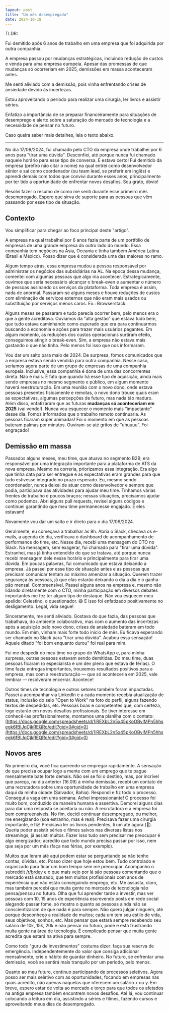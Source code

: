```yaml
---
layout: post
title: "Um mês desempregado"
date: 2024-10-18
---
```

TLDR:

Fui demitido após 6 anos de trabalho em uma empresa que foi adquirida por outra companhia.

A empresa passou por mudanças estratégicas, incluindo redução de custos e venda para uma empresa europeia. Apesar das promessas de que mudanças só ocorreriam em 2025, demissões em massa aconteceram antes.

Me senti aliviado com a demissão, pois vinha enfrentando crises de ansiedade devido às incertezas.

Estou aproveitando o período para realizar uma cirurgia, ler livros e assistir séries.

Enfatizo a importância de se preparar financeiramente para situações de desemprego e alerto sobre a saturação do mercado de tecnologia e a necessidade de pensar no futuro.

Caso queira saber mais detalhes, leia o texto abaixo.

---

No dia 17/09/2024, fui chamado pelo CTO da empresa onde trabalhei por 6 anos para "tirar uma dúvida". Desconfiei, até porque nunca fui chamado naquele horário para esse tipo de conversa. E estava certo! Fui demitido da empresa (prefiro não citar o nome) na qual entrei como desenvolvedor sênior e saí como coordenador (ou team lead, se preferir em inglês) e aprendi demais com todos que convivi durante esses anos,  principalmente por ter tido a oportunidade de enfrentar novos desafios. Sou grato, óbvio!

Resolvi fazer o resumo de como me senti durante esse primeiro mês desempregado. Espero que sirva de suporte para as pessoas que vêm passando por esse tipo de situação.

## Contexto

Vou simplificar para chegar ao foco principal deste "artigo".

A empresa na qual trabalhei por 6 anos fazia parte de um portfólio de empresas de uma grande empresa do outro lado do mundo. Essa companhia tem negócios na Ásia, Oceania e tinha também América Latina (Brasil e México). Posso dizer que é considerada uma das maiores no ramo.

Algum tempo atrás, essa empresa mudou a pessoa responsável por administrar os negócios das subsidiárias na AL. Na época dessa mudança, comentei com algumas pessoas que algo iria acontecer. Estrategicamente, ouvimos que seria necessário alcançar o break-even e aumentar o número de pessoas assinando os serviços da plataforma. Toda empresa é assim, nada de anormal. Passaram-se alguns meses e houve reduções de custos com eliminação de serviços externos que não eram mais usados ou substituição por serviços menos caros. Ex.: Browserstack.

Alguns meses se passaram e tudo parecia ocorrer bem, pelo menos era o que a gente acreditava. Ouviamos da “alta gestão” que estava tudo bem, que tudo estava caminhando como esperado que era para continuarmos buscando a economia e ações para trazer mais usuários pagantes. Em algum momento, as reduções dos custos operacionais surtiram efeito, conseguimos atingir o break-even. Sim, a empresa não estava mais gastando o que não tinha. Pelo menos foi isso que nos informaram.

Vou dar um salto para maio de 2024. De surpresa, fomos comunicados que a empresa estava sendo vendida para outra companhia. Nesse caso, seriamos agora parte de um grupo de empresas de uma companhia europeia. Inclusive, essa companhia é dona de uma das concorrentes direta. Não é mais. É fato que quando há esse tipo de aquisição, ainda mais sendo empresas no mesmo segmento e público, em algum momento haverá reestruturação. Em uma reunião com o novo dono, onde estava pessoas presentes fisicamente e remotas, o novo dono trouxe quais eram as expectativas, algumas percepções de futuro, mas nada tão maduro. Além disso, enfatizaram que as futuras **mudanças só aconteceriam em 2025** (vai vendo!). Nunca vou esquecer o momento mais “impactante” desse dia. Fomos informados que o trabalho remoto continuaria. As pessoas ficaram super animadas! Foi o momento em que as pessoas bateram palmas por minutos. Ouviram-se até gritos de “uhuuuu”. Foi engraçado!

## Demissão em massa

Passados alguns meses, meu time, que atuava no segmento B2B, era responsável por uma integração importante para a plataforma de ATS da nova empresa. Mesmo na correria, priorizamos essa integração. Era algo que tinha data para ser entregue e as expectativas eram grandes para que tudo estivesse integrado no prazo esperado. Eu, mesmo sendo coordenador, nunca deixei de atuar como desenvolvedor e sempre que podia, participava das atividades para ajudar meu time. Tínhamos várias frentes de trabalho e poucos braços; nessas situações, precisamos ajudar como podemos. Abri alguns pull requests, revisei alguns códigos e continuei garantindo que meu time permanecesse engajado. E eles estavam!

Novamente vou dar um salto e ir direto para o dia 17/09/2024.

Geralmente, eu começava a trabalhar às 9h. Abria o Slack, checava os e-mails, a agenda do dia, verificava o dashboard de acompanhamento de performance do time, etc. Nesse dia, recebi uma mensagem do CTO no Slack. Na mensagem, sem exagerar, fui chamado para "tirar uma dúvida". Estranhei, mas já tinha entendido do que se tratava, até porque nunca recebi mensagem dele nesse horário e principalmente para tirar uma dúvida. Em poucas palavras, fui comunicado que estava deixando a empresa. Já passei por esse tipo de situação antes e as pessoas que precisam comunicar tentam ao máximo amenizar a situação. Querem trazer segurança às pessoas, já que elas estarão deixando o dia a dia e o ganha-pão mensal. Compreensível. Passei alguns anos na empresa e, mesmo não lidando diretamente com o CTO, minha participação em diversos debates importantes me fez ter algum tipo de destaque. Não vou esquecer meu apelido: Celestino, o questionador. 😄 E isso foi enfatizado positivamente no desligamento. Legal, vida segue!

Sinceramente, me senti aliviado. Gostava do que fazia, das pessoas que trabalhava, do ambiente colaborativo, mas com o aumento das incertezas após a aquisição pelo novo dono, crises de ansiedade bateram em todo mundo. Em mim, vinham mais forte todo início de mês. Eu ficava esperando ser chamado no Slack para "tirar uma dúvida". Acabou essa sensação! Aquele ditado "foi bom enquanto durou" foi real para mim.

Fui me despedir do meu time no grupo do WhatsApp e, para minha surpresa, outras pessoas estavam sendo demitidas. Do meu time, duas pessoas ficaram (o especialista e um dev pleno que estava de férias). O time fazia entregas importantes, trouxemos resultados positivos para a empresa, mas com a reestruturação — que só aconteceria em 2025, vale lembrar — resolveram encerrar. Acontece!

Outros times de tecnologia e outros setores também foram impactadas. Passei a acompanhar via LinkedIn e a cada momento recebia atualização de status, inclusão do selo "Open to Work" na foto do perfil, alguns fazendo textos de despedidas, etc. Pessoas boas e competentes que, com certeza, logo estarão em novos desafios profissionais. Se tiver interesse em conhecê-las profissionalmente, montamos uma planilha com o contato: [https://docs.google.com/spreadsheets/d/1iREXbL2n5x45pKoOBvIMPn5hhsegk6fBIJqCjkREQRo/edit?gid=0#gid=0](https://docs.google.com/spreadsheets/d/1iREXbL2n5x45pKoOBvIMPn5hhsegk6fBIJqCjkREQRo/edit?gid=0#gid=0)

## Novos ares

No primeiro dia, você fica querendo se empregar rapidamente. A sensação de que precisa ocupar logo a mente com um emprego que te pague mensalmente bate forte demais. Não sei se foi o destino, mas, por incrível que pareça, no dia anterior (16.09) à minha demissão, recebi um contato de uma recrutadora sobre uma oportunidade de trabalho em uma empresa daqui da minha cidade (Salvador, Bahia). Respondi e fiz todo o processo. Consegui a vaga em uma semana. Achei impressionante! O processo foi muito bom, conduzido de maneira humana e assertiva. Demorei alguns dias para dar uma resposta se aceitaria ou não. A recrutadora e a empresa foi bem compreensíveis. No fim, decidi continuar desempregado, ou melhor, me energizando (soa estranho, mas é real). Precisava fazer uma cirurgia importante, e fiz! Precisava ler os livros pendentes, li um até agora (🤦). Queria poder assistir séries e filmes salvos nas diversas listas nos streamings, já assisti muitos. Fazer isso tudo sem precisar me preocupar é algo energizador; acredito que todo mundo precisa passar por isso, nem que seja por um mês (faça nas férias, por exemplo).

Muitos que leram até aqui podem estar se perguntando se não tenho contas, dívidas, etc. Posso dizer que hoje estou bem. Tudo controlado e organizado para ficar um bom tempo sem me preocupar. Acompanho o subreddit [/r/brdev](https://www.reddit.com/r/brdev/) e o que mais vejo por lá são pessoas comentando que o mercado está saturado, que tem muitos profissionais com anos de experiência que não estão conseguindo emprego, etc. Me assusta, claro, mas também percebi que muita gente no mercado de tecnologia não pensa/pensou no futuro. Olha que fui aprender tarde a investir, mas ver pessoas com 10, 15 anos de experiência escrevendo posts em rede social alegando passar fome, só mostra o quanto as pessoas ainda não se conscientizaram de que nada é para sempre. Não quero julgar ninguém, até porque desconheço a realidade de muitos; cada um tem seu estilo de vida, seus objetivos, sonhos, etc. Mas pensar que estará sempre recebendo seu salário de 10k, 15k, 20k e não pensar no futuro, pode e está frustrando muita gente na área de tecnologia. É complicado pensar que muita gente acredita que estará na ativa para sempre.

Como todo "guru de investimentos" costuma dizer: faça sua reserva de emergência. Independentemente do valor que consiga adicionar mensalmente, crie o hábito de guardar dinheiro. No futuro, se enfrentar uma demissão, você se sentirá mais tranquilo por um período, pelo menos.

Quanto ao meu futuro, continuo participando de processos seletivos. Agora posso ser mais seletivo com as oportunidades, focando em empresas nas quais acredito, não apenas naquelas que oferecem um salário x ou y. Em breve, espero estar de volta ao mercado e torço para que todos os afetados na antiga empresa também encontrem novos desafios. Até lá, vou continuar colocando a leitura em dia, assistindo a séries e filmes, fazendo cursos e aproveitando meus dias de desempregado.
